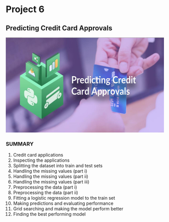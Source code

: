# Project 6
## Predicting Credit Card Approvals

<img src="https://github.com/raquelcolares/data-science-with-python_Datacamp/blob/main/Project_6%20Predicting%20Credit%20Card%20Approvals/credit%20card%20approval.jpg" width="500" height="300">     






### SUMMARY

1. Credit card applications
2. Inspecting the applications
3. Splitting the dataset into train and test sets
4. Handling the missing values (part i)
5. Handling the missing values (part ii)
6. Handling the missing values (part iii)
7. Preprocessing the data (part i)
8. Preprocessing the data (part ii)
9. Fitting a logistic regression model to the train set
10. Making predictions and evaluating performance
11. Grid searching and making the model perform better
12. Finding the best performing model



